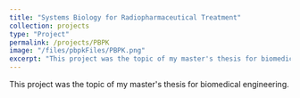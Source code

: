 ```yaml
---
title: "Systems Biology for Radiopharmaceutical Treatment"
collection: projects
type: "Project"
permalink: /projects/PBPK
image: "/files/pbpkFiles/PBPK.png"
excerpt: "This project was the topic of my master's thesis for biomedical engineering degree. I used the tools from systems biology and dynamical systems to find optimized treatment plan for radiopharmaceutical therapy."
---
```


This project was the topic of my master's thesis for biomedical engineering.


